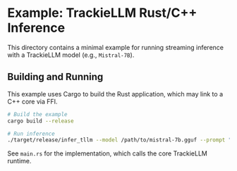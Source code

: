 # Example: TrackieLLM Rust/C++ Inference

This directory contains a minimal example for running streaming inference with a TrackieLLM model (e.g., `Mistral-7B`).

## Building and Running

This example uses Cargo to build the Rust application, which may link to a C++ core via FFI.

```bash
# Build the example
cargo build --release

# Run inference
./target/release/infer_tllm --model /path/to/mistral-7b.gguf --prompt "Hello, world"
```

See `main.rs` for the implementation, which calls the core TrackieLLM runtime.
